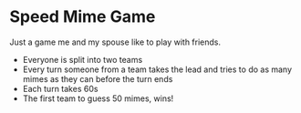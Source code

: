 # Speed Mime Game

Just a game me and my spouse like to play with friends.

- Everyone is split into two teams
- Every turn someone from a team takes the lead and tries to do as many mimes as they can before the turn ends
- Each turn takes 60s
- The first team to guess 50 mimes, wins!
